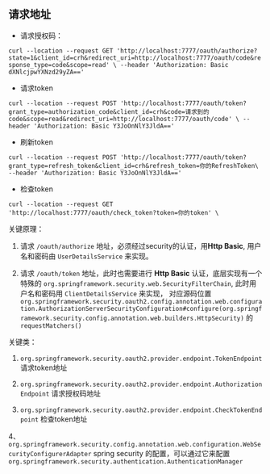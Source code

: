 ## 请求地址

- 请求授权码：

`curl --location --request GET 'http://localhost:7777/oauth/authorize?state=1&client_id=crh&redirect_uri=http://localhost:7777/oauth/code&response_type=code&scope=read' \
--header 'Authorization: Basic dXNlcjpwYXNzd29yZA==' `


- 请求token

`curl --location --request POST 'http://localhost:7777/oauth/token?grant_type=authorization_code&client_id=crh&code=请求到的code&scope=read&redirect_uri=http://localhost:7777/oauth/code' \
--header 'Authorization: Basic Y3JoOnNlY3JldA=='`


- 刷新token

`curl --location --request POST 'http://localhost:7777/oauth/token?grant_type=refresh_token&client_id=crh&refresh_token=你的RefreshToken\
--header 'Authorization: Basic Y3JoOnNlY3JldA=='`


- 检查token

`curl --location --request GET 'http://localhost:7777/oauth/check_token?token=你的token' \`


关键原理：

1. 请求 `/oauth/authorize` 地址，必须经过security的认证，用**Http Basic**, 用户名和密码由 `UserDetailsService` 来实现。

2. 请求 `/oauth/token` 地址，此时也需要进行 **Http Basic** 认证，底层实现有一个特殊的 `org.springframework.security.web.SecurityFilterChain`, 此时用户名和密码用 `ClientDetailsService` 来实现， 对应源码位置 `org.springframework.security.oauth2.config.annotation.web.configuration.AuthorizationServerSecurityConfiguration#configure(org.springframework.security.config.annotation.web.builders.HttpSecurity)` 的 `requestMatchers()`
   

关键类：

1. `org.springframework.security.oauth2.provider.endpoint.TokenEndpoint` 请求token地址

2. `org.springframework.security.oauth2.provider.endpoint.AuthorizationEndpoint` 请求授权码地址

3. `org.springframework.security.oauth2.provider.endpoint.CheckTokenEndpoint` 检查token地址

4、 `org.springframework.security.config.annotation.web.configuration.WebSecurityConfigurerAdapter` spring security 的配置，可以通过它来配置 `org.springframework.security.authentication.AuthenticationManager`